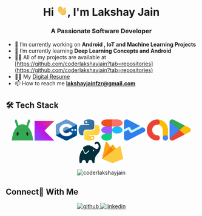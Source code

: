<h1 align="center">Hi <img src="https://github.com/coderlakshayjain/coderlakshayjain/blob/main/Hi.gif" width="29px">, I'm Lakshay Jain</h1>
<h3 align="center">A Passionate Software Developer</h3>
<!-- <p align="left"> <img src="https://komarev.com/ghpvc/?username=kartiksharmakk&label=Profile%20views&color=53bb1b&style=flat-square" alt="kartiksharmakk" /> </p> -->

- 🔭 I’m currently working on **Android , IoT and Machine Learning Projects**
- 🌱 I’m currently learning **Deep Learning Concepts and Android**
- 👨‍💻 All of my projects are available at [https://github.com/coderlakshayjain?tab=repositories](https://github.com/coderlakshayjain?tab=repositories)
- 👨‍💻 My [Digital Resume](https://devlakshay.web.app/) 
- 📫 How to reach me **lakshayjainfzr@gmail.com**

##  🛠 Tech Stack

<p align="center">
 <img src="https://github.com/coderlakshayjain/coderlakshayjain/blob/main/android-icon.svg" alt="Android" width="56" height="56"/>  
 <img src="https://github.com/coderlakshayjain/coderlakshayjain/blob/main/kotlin-icon.svg" alt="Kotlin" width="52" height="52"/>
 <img src="https://github.com/coderlakshayjain/coderlakshayjain/blob/main/c-plusplus.svg" alt="cplusplus" width="56" height="56"/>
 <img src="https://github.com/coderlakshayjain/coderlakshayjain/blob/main/python.svg" alt="Python" width="56" height="56"/> 

 <img src="https://github.com/coderlakshayjain/coderlakshayjain/blob/main/figma.svg" alt="Figma" width="56" height="56"/>
 <img src="https://github.com/coderlakshayjain/coderlakshayjain/blob/main/google-play-console-icon.svg" alt="GoooglePlay" width="56" height="56"/>  
 <img src="https://github.com/coderlakshayjain/coderlakshayjain/blob/main/google-admob.svg" alt="AdMob" width="56" height="56"/>
 <img src="https://github.com/coderlakshayjain/coderlakshayjain/blob/main/google-play-icon.svg" alt="playdtore" width="56" height="56"/>
 <img src="https://github.com/coderlakshayjain/coderlakshayjain/blob/main/gradle.svg" alt="gradle" width="56" height="56"/>
 <img src="https://github.com/coderlakshayjain/coderlakshayjain/blob/main/firebase.svg" alt="Firebase" width="56" height="56"/> 
 </p>

<div align="center">
</p>
<p><img src="https://github-readme-stats.vercel.app/api/top-langs?username=coderlakshayjain&show_icons=true&locale=en&layout=compact&hide=purebasic,html,cmake" alt="coderlakshayjain"/></p>
</div> 

 ## Connect🙌 With Me
<div align="center">
<a href="https://github.com/coderlakshayjain" target="_blank">
<img src=https://img.shields.io/badge/github-%2324292e.svg?&style=for-the-badge&logo=github&logoColor=white alt=github style="margin-bottom: 5px;" />
</a>
<a href="https://www.linkedin.com/in/lakshayjainfzr/" target="_blank">
<img src=https://img.shields.io/badge/linkedin-%231E77B5.svg?&style=for-the-badge&logo=linkedin&logoColor=white alt=linkedin style="margin-bottom: 5px;" />
</a>
</div> 

<!--
-->

